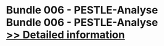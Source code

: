 # Bundle 006 - PESTLE-Analyse<br />Bundle 006 - PESTLE-Analyse<br />[>> Detailed information](https://secure.shareit.com/shareit/product.html?productid=300999630&affiliateid=200057808)